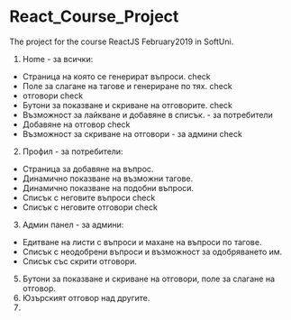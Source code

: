 # React_Course_Project
The project for the course ReactJS February2019 in SoftUni.

1. Home - за всички:
  - Страница на която се генерират въпроси.                                     check
  - Поле за слагане на тагове и генериране по тях.                              check
  - отговори                                                                    check
  - Бутони за показване и скриване на отговорите.                               check
  - Възможност за лайкване и добавяне в списък. - за потребители                
  - Добавяне на отговор                                                         check
  - Възможност за скриване на отговори - за админи                              check                                    
2. Профил - за потребители:
  - Страница за добавяне на въпрос.
  - Динамично показване на възможни тагове.
  - Динамично показване на подобни въпроси.
  - Списък с неговите въпроси                                                   check  
  - Списък с неговите отговори                                                  check

3. Админ панел - за админи:
  - Едитване на листи с въпроси и махане на въпроси по тагове.
  - Списък с неодобрени въпроси и възможност за одобряването им.
  - Списък със скрити отговори.

5. Бутони за показване и скриване на отговори, поле за слагане на отговор.
6. Юзърският отговор над другите.
7.
